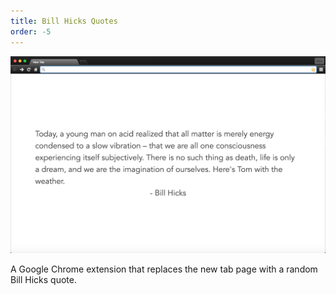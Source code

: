 ```yaml
---
title: Bill Hicks Quotes
order: -5
---
```


[![Bill Hicks Quotes](/assets/bill_hicks_quotes.png)](https://chrome.google.com/webstore/detail/bill-hicks-quotes/gljobjgjdhmficpapgmobajjdjaflbcj)

A Google Chrome extension that replaces the new tab page with a random Bill Hicks quote.
